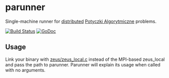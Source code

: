 parunner
========

Single-machine runner for [distributed](http://potyczki.mimuw.edu.pl/l/zadania_rozproszone/) [Potyczki Algorytmiczne](http://potyczki.mimuw.edu.pl/) problems.

[![Build Status](https://drone.io/github.com/robryk/parunner/status.png)](https://drone.io/github.com/robryk/parunner/latest) [![GoDoc](https://godoc.org/github.com/robryk/parunner?status.png)](https://godoc.org/github.com/robryk/parunner)

Usage
-----

Link your binary with [zeus/zeus_local.c](https://github.com/robryk/parunner/blob/master/zeus/zeus_local.c) instead of the MPI-based zeus_local and pass the path to parunner. Parunner will explain its usage when called with no arguments.
